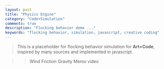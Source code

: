 ```yaml
---
layout: post
title: "Physics Engine"
category: "Code+Simulation"
comments: true
description: "Flocking behavior demo ..."
keywords: "flocking behavior, simulation, javascript, creative coding"
---
```


> This is a placeholder for flocking behavior simulation for **Art+Code**, inspired by many sources and implemented in javascript.

>> Wind
>> Friction
>> Gravity
>> Memo video